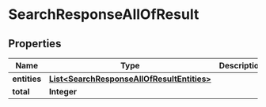 

# SearchResponseAllOfResult


## Properties

| Name | Type | Description | Notes |
|------------ | ------------- | ------------- | -------------|
|**entities** | [**List&lt;SearchResponseAllOfResultEntities&gt;**](SearchResponseAllOfResultEntities.md) |  |  |
|**total** | **Integer** |  |  |



